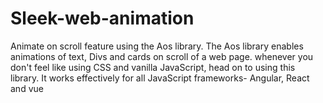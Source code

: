 # Sleek-web-animation
Animate on scroll feature using the Aos library. 
The Aos library enables animations of text, Divs and cards on scroll of a web page. whenever you don't feel like 
using CSS and vanilla JavaScript, head on to using this library. It works effectively for all JavaScript frameworks- Angular, React and vue
